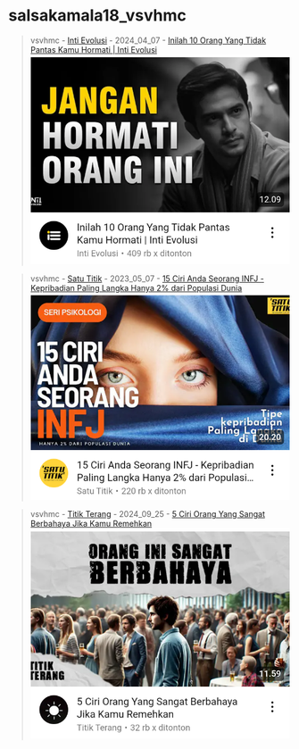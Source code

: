# salsakamala18_vsvhmc
> vsvhmc - [Inti Evolusi](https://m.youtube.com/@intievolusi) - 2024_04_07 - [Inilah 10 Orang Yang Tidak Pantas Kamu Hormati | Inti Evolusi](https://youtu.be/mIRpla101ZM) <img src="media/mIRpla101ZM/Screenshot_2024-11-20-08-19-44-42.png">


> vsvhmc - [Satu Titik](https://m.youtube.com/@satutitikkehidupan) - 2023_05_07 - [15 Ciri Anda Seorang INFJ - Kepribadian Paling Langka Hanya 2% dari Populasi Dunia](https://youtu.be/wGVOosj2Sn0) <img src="media/wGVOosj2Sn0/Screenshot_2024-11-13-14-00-10-60.png">


> vsvhmc - [Titik Terang](https://m.youtube.com/@TitikTerang.) - 2024_09_25 - [5 Ciri Orang Yang Sangat Berbahaya Jika Kamu Remehkan](https://youtu.be/398hRctaKDY) <img src="media/398hRctaKDY/Screenshot_2024-11-13-14-12-50-34.png">

